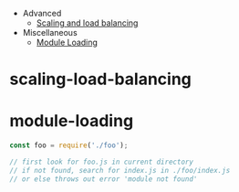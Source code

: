 
* Advanced
  * [Scaling and load balancing](#scaling-load-balancing)
* Miscellaneous
  * [Module Loading](#module-loading)


# scaling-load-balancing


# module-loading
```javascript
const foo = require('./foo');

// first look for foo.js in current directory
// if not found, search for index.js in ./foo/index.js
// or else throws out error 'module not found'
```

